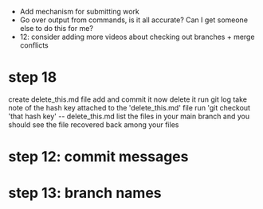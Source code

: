 - Add mechanism for submitting work
- Go over output from commands, is it all accurate? Can I get someone else to do this for me? 
- 12: consider adding more videos about checking out branches + merge conflicts








# step 18

create delete_this.md file
add and commit it
now delete it
run git log
take note of the hash key attached to the 'delete_this.md' file
run 'git checkout 'that hash key' -- delete_this.md
list the files in your main branch and you should see the file recovered back among your files

# step 12: commit messages 
# step 13: branch names 

